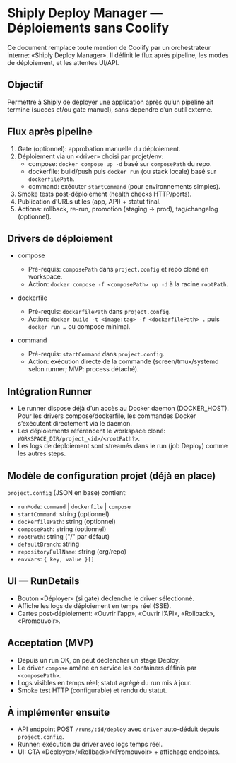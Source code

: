 # Shiply Deploy Manager — Déploiements sans Coolify

Ce document remplace toute mention de Coolify par un orchestrateur interne: «Shiply Deploy Manager». Il définit le flux après pipeline, les modes de déploiement, et les attentes UI/API.

## Objectif
Permettre à Shiply de déployer une application après qu’un pipeline ait terminé (succès et/ou gate manuel), sans dépendre d’un outil externe.

## Flux après pipeline
1. Gate (optionnel): approbation manuelle du déploiement.
2. Déploiement via un «driver» choisi par projet/env:
   - compose: `docker compose up -d` basé sur `composePath` du repo.
   - dockerfile: build/push puis `docker run` (ou stack locale) basé sur `dockerfilePath`.
   - command: exécuter `startCommand` (pour environnements simples).
3. Smoke tests post-déploiement (health checks HTTP/ports).
4. Publication d’URLs utiles (app, API) + statut final.
5. Actions: rollback, re-run, promotion (staging → prod), tag/changelog (optionnel).

## Drivers de déploiement
- compose
  - Pré-requis: `composePath` dans `project.config` et repo cloné en workspace.
  - Action: `docker compose -f <composePath> up -d` à la racine `rootPath`.

- dockerfile
  - Pré-requis: `dockerfilePath` dans `project.config`.
  - Action: `docker build -t <image:tag> -f <dockerfilePath> .` puis `docker run …` ou compose minimal.

- command
  - Pré-requis: `startCommand` dans `project.config`.
  - Action: exécution directe de la commande (screen/tmux/systemd selon runner; MVP: process détaché).

## Intégration Runner
- Le runner dispose déjà d’un accès au Docker daemon (DOCKER_HOST). Pour les drivers compose/dockerfile, les commandes Docker s’exécutent directement via le daemon.
- Les déploiements référencent le workspace cloné: `WORKSPACE_DIR/project_<id>/<rootPath?>`.
- Les logs de déploiement sont streamés dans le run (job Deploy) comme les autres steps.

## Modèle de configuration projet (déjà en place)
`project.config` (JSON en base) contient:
- `runMode`: `command` | `dockerfile` | `compose`
- `startCommand`: string (optionnel)
- `dockerfilePath`: string (optionnel)
- `composePath`: string (optionnel)
- `rootPath`: string ("/" par défaut)
- `defaultBranch`: string
- `repositoryFullName`: string (org/repo)
- `envVars`: `{ key, value }[]`

## UI — RunDetails
- Bouton «Déployer» (si gate) déclenche le driver sélectionné.
- Affiche les logs de déploiement en temps réel (SSE).
- Cartes post-déploiement: «Ouvrir l’app», «Ouvrir l’API», «Rollback», «Promouvoir».

## Acceptation (MVP)
- Depuis un run OK, on peut déclencher un stage Deploy.
- Le driver `compose` amène en service les containers définis par `<composePath>`.
- Logs visibles en temps réel; statut agrégé du run mis à jour.
- Smoke test HTTP (configurable) et rendu du statut.

## À implémenter ensuite
- API endpoint POST `/runs/:id/deploy` avec `driver` auto-déduit depuis `project.config`.
- Runner: exécution du driver avec logs temps réel.
- UI: CTA «Déployer»/«Rollback»/«Promouvoir» + affichage endpoints.


